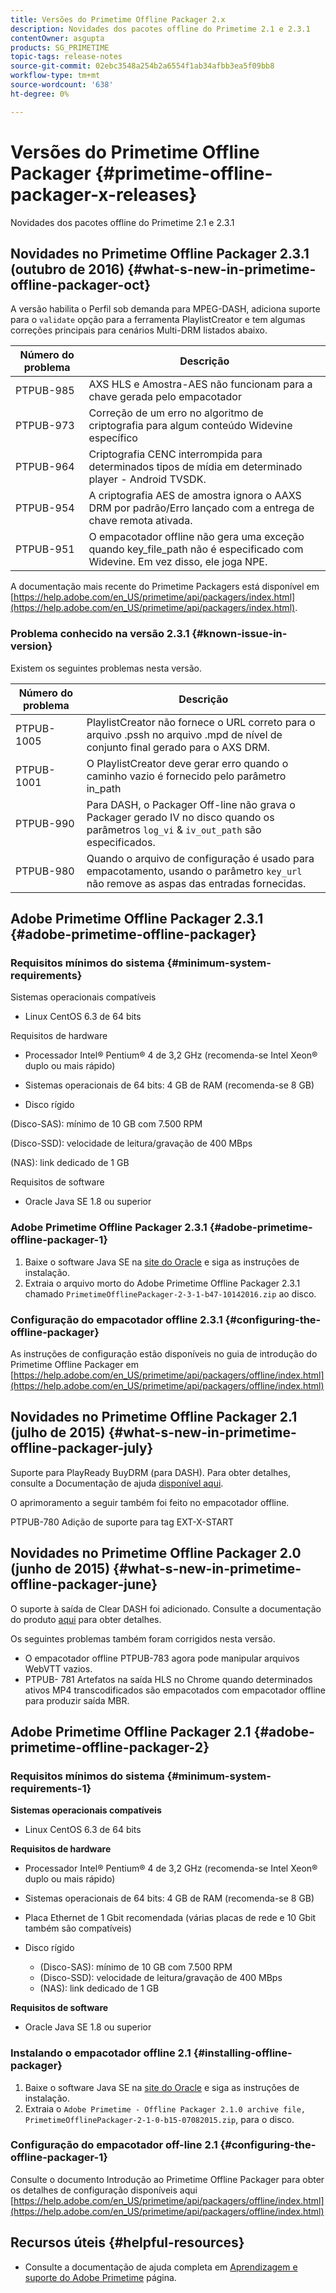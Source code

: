 ```yaml
---
title: Versões do Primetime Offline Packager 2.x
description: Novidades dos pacotes offline do Primetime 2.1 e 2.3.1
contentOwner: asgupta
products: SG_PRIMETIME
topic-tags: release-notes
source-git-commit: 02ebc3548a254b2a6554f1ab34afbb3ea5f09bb8
workflow-type: tm+mt
source-wordcount: '638'
ht-degree: 0%

---
```


# Versões do Primetime Offline Packager {#primetime-offline-packager-x-releases}

Novidades dos pacotes offline do Primetime 2.1 e 2.3.1

## Novidades no Primetime Offline Packager 2.3.1 (outubro de 2016)  {#what-s-new-in-primetime-offline-packager-oct}

A versão habilita o Perfil sob demanda para MPEG-DASH, adiciona suporte para o `validate` opção para a ferramenta PlaylistCreator e tem algumas correções principais para cenários Multi-DRM listados abaixo.

| **Número do problema** | **Descrição** |
|---|---|
| PTPUB-985 | AXS HLS e Amostra-AES não funcionam para a chave gerada pelo empacotador |
| PTPUB-973 | Correção de um erro no algoritmo de criptografia para algum conteúdo Widevine específico |
| PTPUB-964 | Criptografia CENC interrompida para determinados tipos de mídia em determinado player - Android TVSDK. |
| PTPUB-954 | A criptografia AES de amostra ignora o AAXS DRM por padrão/Erro lançado com a entrega de chave remota ativada. |
| PTPUB-951 | O empacotador offline não gera uma exceção quando key_file_path não é especificado com Widevine. Em vez disso, ele joga NPE. |

A documentação mais recente do Primetime Packagers está disponível em [https://help.adobe.com/en_US/primetime/api/packagers/index.html](https://help.adobe.com/en_US/primetime/api/packagers/index.html).

### Problema conhecido na versão 2.3.1 {#known-issue-in-version}

Existem os seguintes problemas nesta versão.

| **Número do problema** | **Descrição** |
|---|---|
| PTPUB-1005 | PlaylistCreator não fornece o URL correto para o arquivo .pssh no arquivo .mpd de nível de conjunto final gerado para o AXS DRM. |
| PTPUB-1001 | O PlaylistCreator deve gerar erro quando o caminho vazio é fornecido pelo parâmetro in_path |
| PTPUB-990 | Para DASH, o Packager Off-line não grava o Packager gerado IV no disco quando os parâmetros `log_vi` &amp; `iv_out_path` são especificados. |
| PTPUB-980 | Quando o arquivo de configuração é usado para empacotamento, usando o parâmetro `key_url` não remove as aspas das entradas fornecidas. |

## Adobe Primetime Offline Packager 2.3.1 {#adobe-primetime-offline-packager}

### Requisitos mínimos do sistema {#minimum-system-requirements}

Sistemas operacionais compatíveis

* Linux CentOS 6.3 de 64 bits

Requisitos de hardware

* Processador Intel® Pentium® 4 de 3,2 GHz (recomenda-se Intel Xeon® duplo ou mais rápido)

* Sistemas operacionais de 64 bits: 4 GB de RAM (recomenda-se 8 GB)

* Disco rígido

(Disco-SAS): mínimo de 10 GB com 7.500 RPM

(Disco-SSD): velocidade de leitura/gravação de 400 MBps

(NAS): link dedicado de 1 GB

Requisitos de software

* Oracle Java SE 1.8 ou superior

### Adobe Primetime Offline Packager 2.3.1 {#adobe-primetime-offline-packager-1}

1. Baixe o software Java SE na [site do Oracle](https://www.oracle.com/technetwork/java/javase/downloads/index.html) e siga as instruções de instalação.
1. Extraia o arquivo morto do Adobe Primetime Offline Packager 2.3.1 chamado `PrimetimeOfflinePackager-2-3-1-b47-10142016.zip` ao disco.

### Configuração do empacotador offline 2.3.1 {#configuring-the-offline-packager}

As instruções de configuração estão disponíveis no guia de introdução do Primetime Offline Packager em [https://help.adobe.com/en_US/primetime/api/packagers/offline/index.html](https://help.adobe.com/en_US/primetime/api/packagers/offline/index.html)

## Novidades no Primetime Offline Packager 2.1 (julho de 2015) {#what-s-new-in-primetime-offline-packager-july}

Suporte para PlayReady BuyDRM (para DASH). Para obter detalhes, consulte a Documentação de ajuda [disponível aqui](https://help.adobe.com/en_US/primetime/api/packagers/offline/index.html).

O aprimoramento a seguir também foi feito no empacotador offline.

PTPUB-780 Adição de suporte para tag EXT-X-START

## Novidades no Primetime Offline Packager 2.0 (junho de 2015) {#what-s-new-in-primetime-offline-packager-june}

O suporte à saída de Clear DASH foi adicionado. Consulte a documentação do produto [aqui](https://help.adobe.com/en_US/primetime/api/packagers/offline/index.html) para obter detalhes.

Os seguintes problemas também foram corrigidos nesta versão.

* O empacotador offline PTPUB-783 agora pode manipular arquivos WebVTT vazios.
* PTPUB- 781 Artefatos na saída HLS no Chrome quando determinados ativos MP4 transcodificados são empacotados com empacotador offline para produzir saída MBR.

## Adobe Primetime Offline Packager 2.1 {#adobe-primetime-offline-packager-2}

### Requisitos mínimos do sistema {#minimum-system-requirements-1}

**Sistemas operacionais compatíveis**

* Linux CentOS 6.3 de 64 bits

**Requisitos de hardware**

* Processador Intel® Pentium® 4 de 3,2 GHz (recomenda-se Intel Xeon® duplo ou mais rápido)

* Sistemas operacionais de 64 bits: 4 GB de RAM (recomenda-se 8 GB)

* Placa Ethernet de 1 Gbit recomendada (várias placas de rede e 10 Gbit também são compatíveis)

* Disco rígido

   * (Disco-SAS): mínimo de 10 GB com 7.500 RPM
   * (Disco-SSD): velocidade de leitura/gravação de 400 MBps
   * (NAS): link dedicado de 1 GB

**Requisitos de software**

* Oracle Java SE 1.8 ou superior

### Instalando o empacotador offline 2.1 {#installing-offline-packager}

1. Baixe o software Java SE na [site do Oracle](https://www.oracle.com/technetwork/java/javase/downloads/index.html) e siga as instruções de instalação.
1. Extraia o `Adobe Primetime - Offline Packager 2.1.0 archive file, PrimetimeOfflinePackager-2-1-0-b15-07082015.zip`, para o disco.

### Configuração do empacotador off-line 2.1 {#configuring-the-offline-packager-1}

Consulte o documento Introdução ao Primetime Offline Packager para obter os detalhes de configuração disponíveis aqui [https://help.adobe.com/en_US/primetime/api/packagers/offline/index.html](https://help.adobe.com/en_US/primetime/api/packagers/offline/index.html)

## Recursos úteis {#helpful-resources}

* Consulte a documentação de ajuda completa em [Aprendizagem e suporte do Adobe Primetime](https://helpx.adobe.com/support/primetime.html) página.
